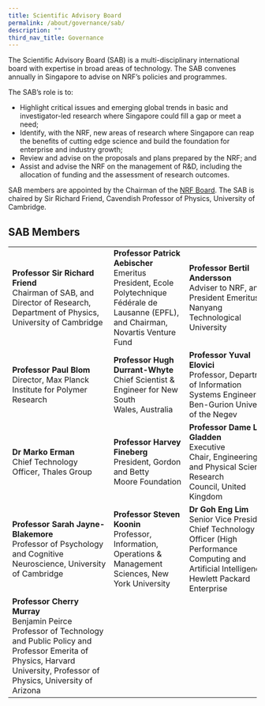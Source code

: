 ```yaml
---
title: Scientific Advisory Board
permalink: /about/governance/sab/
description: ""
third_nav_title: Governance
---
```

The Scientific Advisory Board (SAB) is a multi-disciplinary international board with expertise in broad areas of technology. The SAB convenes annually in Singapore to advise on NRF’s policies and programmes.

The SAB’s role is to:
* Highlight critical issues and emerging global trends in basic and investigator-led research where Singapore could fill a gap or meet a need;
* Identify, with the NRF, new areas of research where Singapore can reap the benefits of cutting edge science and build the foundation for enterprise and industry growth;
* Review and advise on the proposals and plans prepared by the NRF; and
* Assist and advise the NRF on the management of R&amp;D, including the allocation of funding and the assessment of research outcomes.

SAB members are appointed by the Chairman of the [NRF Board](/about/governance/nrfb/). The SAB is chaired by Sir Richard Friend, Cavendish Professor of Physics, University of Cambridge.

## SAB Members ##

|  |  |  |
| -------- | -------- | -------- |
| **Professor Sir Richard Friend**<br>Chairman of SAB, and Director of Research, Department of Physics, University of Cambridge | **Professor Patrick Aebischer**<br>Emeritus President, Ecole Polytechnique Fédérale de Lausanne (EPFL), and Chairman, Novartis Venture Fund | **Professor Bertil Andersson**<br>Adviser to NRF, and President Emeritus of Nanyang Technological University
|**Professor Paul Blom**<br>Director, Max Planck Institute for Polymer Research | **Professor Hugh Durrant-Whyte**<br>Chief Scientist &amp; Engineer for New South Wales,&nbsp;Australia | **Professor Yuval Elovici**<br>Professor,&nbsp;Department of Information Systems Engineering, Ben-Gurion University of the Negev
| **Dr Marko Erman**<br>Chief Technology Officer, Thales Group | **Professor&nbsp;Harvey Fineberg**<br>President, Gordon and&nbsp;Betty Moore&nbsp;Foundation | **Professor Dame Lynn Gladden**<br>Executive Chair,&nbsp;Engineering and Physical Sciences Research Council,&nbsp;United Kingdom
|**Professor Sarah Jayne-Blakemore**<br>Professor of Psychology and&nbsp;Cognitive Neuroscience,&nbsp;University of Cambridge | **Professor Steven Koonin**<br> Professor, Information, Operations &amp; Management Sciences, New York University | **Dr Goh Eng Lim**<br>Senior Vice President, Chief Technology Officer (High Performance Computing and Artificial Intelligence), Hewlett Packard Enterprise
| **Professor Cherry Murray**<br>Benjamin Peirce Professor of Technology and Public Policy and Professor Emerita of Physics, Harvard University, Professor of Physics, University of Arizona
